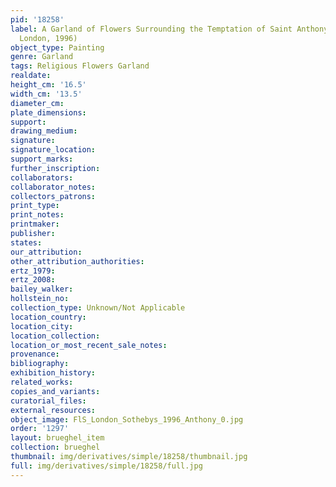 ```yaml
---
pid: '18258'
label: A Garland of Flowers Surrounding the Temptation of Saint Anthony Pendant (Sotheby&apos;s,
  London, 1996)
object_type: Painting
genre: Garland
tags: Religious Flowers Garland
realdate: 
height_cm: '16.5'
width_cm: '13.5'
diameter_cm: 
plate_dimensions: 
support: 
drawing_medium: 
signature: 
signature_location: 
support_marks: 
further_inscription: 
collaborators: 
collaborator_notes: 
collectors_patrons: 
print_type: 
print_notes: 
printmaker: 
publisher: 
states: 
our_attribution: 
other_attribution_authorities: 
ertz_1979: 
ertz_2008: 
bailey_walker: 
hollstein_no: 
collection_type: Unknown/Not Applicable
location_country: 
location_city: 
location_collection: 
location_or_most_recent_sale_notes: 
provenance: 
bibliography: 
exhibition_history: 
related_works: 
copies_and_variants: 
curatorial_files: 
external_resources: 
object_image: FlS_London_Sothebys_1996_Anthony_0.jpg
order: '1297'
layout: brueghel_item
collection: brueghel
thumbnail: img/derivatives/simple/18258/thumbnail.jpg
full: img/derivatives/simple/18258/full.jpg
---
```

